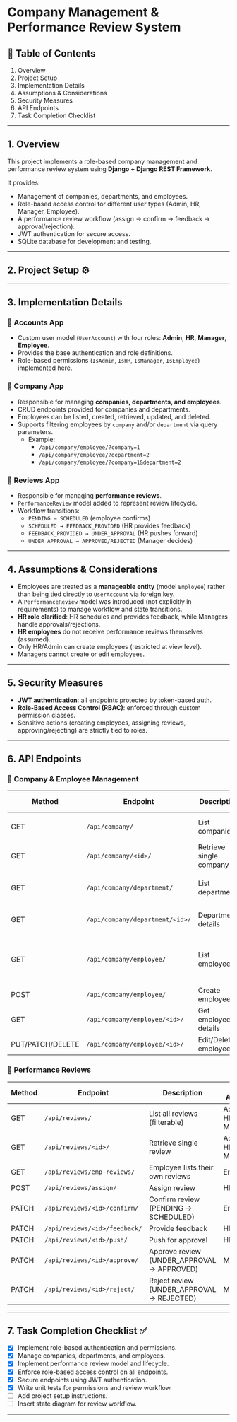 
# Company Management & Performance Review System  

## 📑 Table of Contents  
1. Overview  
2. Project Setup  
3. Implementation Details  
4. Assumptions & Considerations  
5. Security Measures  
6. API Endpoints  
7. Task Completion Checklist  
  

---

## 1. Overview  
This project implements a role-based company management and performance review system using **Django + Django REST Framework**.  

It provides:  
- Management of companies, departments, and employees.  
- Role-based access control for different user types (Admin, HR, Manager, Employee).  
- A performance review workflow (assign → confirm → feedback → approval/rejection).  
- JWT authentication for secure access.  
- SQLite database for development and testing.  

---

## 2. Project Setup ⚙️  
  

---

## 3. Implementation Details  

### 🔹 Accounts App  
- Custom user model (`UserAccount`) with four roles: **Admin**, **HR**, **Manager**, **Employee**.  
- Provides the base authentication and role definitions.  
- Role-based permissions (`IsAdmin`, `IsHR`, `IsManager`, `IsEmployee`) implemented here.  

### 🔹 Company App  
- Responsible for managing **companies, departments, and employees**.  
- CRUD endpoints provided for companies and departments.  
- Employees can be listed, created, retrieved, updated, and deleted.  
- Supports filtering employees by `company` and/or `department` via query parameters.  
  - Example:  
    - `/api/company/employee/?company=1`  
    - `/api/company/employee/?department=2`  
    - `/api/company/employee/?company=1&department=2`  

### 🔹 Reviews App  
- Responsible for managing **performance reviews**.  
- `PerformanceReview` model added to represent review lifecycle.  
- Workflow transitions:  
  - `PENDING → SCHEDULED` (employee confirms)  
  - `SCHEDULED → FEEDBACK_PROVIDED` (HR provides feedback)  
  - `FEEDBACK_PROVIDED → UNDER_APPROVAL` (HR pushes forward)  
  - `UNDER_APPROVAL → APPROVED/REJECTED` (Manager decides)  
 

---

## 4. Assumptions & Considerations  
- Employees are treated as a **manageable entity** (model `Employee`) rather than being tied directly to `UserAccount` via foreign key.  
- A `PerformanceReview` model was introduced (not explicitly in requirements) to manage workflow and state transitions.  
- **HR role clarified**: HR schedules and provides feedback, while Managers handle approvals/rejections.  
- **HR employees** do not receive performance reviews themselves (assumed).  
- Only HR/Admin can create employees (restricted at view level).  
- Managers cannot create or edit employees.  

---

## 5. Security Measures  
- **JWT authentication**: all endpoints protected by token-based auth.  
- **Role-Based Access Control (RBAC)**: enforced through custom permission classes.  
- Sensitive actions (creating employees, assigning reviews, approving/rejecting) are strictly tied to roles.  

---

## 6. API Endpoints  

### 🔹 Company & Employee Management  
| Method | Endpoint | Description | Roles Allowed | Notes |
|--------|----------|-------------|---------------|-------|
| GET | `/api/company/` | List companies | Admin, HR, Manager | |
| GET | `/api/company/<id>/` | Retrieve single company | Admin, HR, Manager | |
| GET | `/api/company/department/` | List departments | Admin, HR, Manager | Optional query: `company=<id>` |
| GET | `/api/company/department/<id>/` | Department details | Admin, HR, Manager | |
| GET | `/api/company/employee/` | List employees | Admin, HR, Manager | Optional queries: `company=<id>`, `department=<id>` |
| POST | `/api/company/employee/` | Create employee | Admin, HR | |
| GET | `/api/company/employee/<id>/` | Get employee details | Admin, HR, Manager | |
| PUT/PATCH/DELETE | `/api/company/employee/<id>/` | Edit/Delete employee | Admin, HR | |

### 🔹 Performance Reviews  
| Method | Endpoint | Description | Roles Allowed |
|--------|----------|-------------|---------------|
| GET | `/api/reviews/` | List all reviews (filterable) | Admin, HR, Manager |
| GET | `/api/reviews/<id>/` | Retrieve single review | Admin, HR, Manager |
| GET | `/api/reviews/emp-reviews/` | Employee lists their own reviews | Employee |
| POST | `/api/reviews/assign/` | Assign review | HR |
| PATCH | `/api/reviews/<id>/confirm/` | Confirm review (PENDING → SCHEDULED) | Employee |
| PATCH | `/api/reviews/<id>/feedback/` | Provide feedback | HR |
| PATCH | `/api/reviews/<id>/push/` | Push for approval | HR |
| PATCH | `/api/reviews/<id>/approve/` | Approve review (UNDER_APPROVAL → APPROVED) | Manager |
| PATCH | `/api/reviews/<id>/reject/` | Reject review (UNDER_APPROVAL → REJECTED) | Manager |

---

## 7. Task Completion Checklist ✅  
- [x] Implement role-based authentication and permissions.  
- [x] Manage companies, departments, and employees.  
- [x] Implement performance review model and lifecycle.  
- [x] Enforce role-based access control on all endpoints.  
- [x] Secure endpoints using JWT authentication.  
- [x] Write unit tests for permissions and review workflow.  
- [ ] Add project setup instructions.  
- [ ] Insert state diagram for review workflow.  

---
